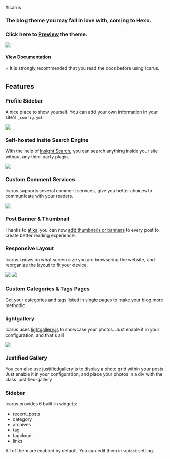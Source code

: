 #Icarus

### The blog theme you may fall in love with, coming to Hexo.
### Click here to [Preview](https://alpha.redbrick.dcu.ie/) the theme.
![](http://image.prntscr.com/image/4db6552e12434ae9b405bb301f864a1b.png "")

#### [View Documentation](./docs)
:star: It is strongly recommended that you read the docs before using Icarus.

## Features

### Profile Sidebar

A nice place to show yourself. You can add your own information in your site's `_config.yml`

![](http://image.prntscr.com/image/cc7a081a8c1a4abcb2d95b28eb6b02af.png "")

### Self-hosted Insite Search Engine
With the help of [Insight Search](https://github.com/ppoffice/hexo-theme-icarus/wiki/Search#insight-search), you can search anything inside your site without any third-party plugin.

![](http://image.prntscr.com/image/f18490497b6e4e8cb716477a6ae30179.png "")

### Custom Comment Services
Icarus supports several comment services, give you better choices to communicate with your readers.

![](http://ppoffice.github.io/hexo-theme-icarus/gallery/custom-comments.png "")

### Post Banner & Thumbnail

Thanks to [atika](https://github.com/atika), you can now [add thumbnails or banners](https://github.com/ppoffice/hexo-theme-icarus/wiki/Theme#thumbnail) to every post to create better reading experience.

### Responsive Layout

Icarus knows on what screen size you are browsering the website, and reorganize the layout to fit your device.


![](http://image.prntscr.com/image/721e9877f0be436cba63daef85475bda.png "")
![](http://image.prntscr.com/image/4db6552e12434ae9b405bb301f864a1b.png "")
### Custom Categories & Tags Pages

Get your categories and tags listed in single pages to make your blog more methodic.

### lightgallery

Icarus uses [lightgallery.js](https://sachinchoolur.github.io/lightgallery.js/) to showcase your photos. Just enable it in your configuration, and that's all!

![](http://ppoffice.github.io/hexo-theme-icarus/gallery/lightgallery.jpg "")

### Justified Gallery

You can also use [justifiedgallery.js](http://miromannino.github.io/Justified-Gallery/) to display a photo grid within your posts. Just enable it in your configuration, and place your photos in a div with the class .justified-gallery

### Sidebar

Icarus provides 6 built-in widgets:

- recent_posts
- category
- archives
- tag
- tagcloud
- links

All of them are enabled by default. You can edit them in `widget` setting.
